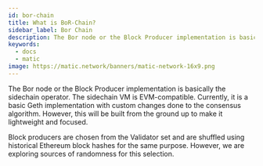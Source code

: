 ```yaml
---
id: bor-chain
title: What is BoR-Chain?
sidebar_label: Bor Chain
description: The Bor node or the Block Producer implementation is basically the sidechain operator. The sidechain VM is EVM-compatible.
keywords:
  - docs
  - matic
image: https://matic.network/banners/matic-network-16x9.png 
---
```


The Bor node or the Block Producer implementation is basically the sidechain operator. The sidechain VM is EVM-compatible. Currently, it is a basic Geth implementation with custom changes done to the consensus algorithm. However, this will be built from the ground up to make it lightweight and focused.

Block producers are chosen from the Validator set and are shuffled using historical Ethereum block hashes for the same purpose. However, we are exploring sources of randomness for this selection.